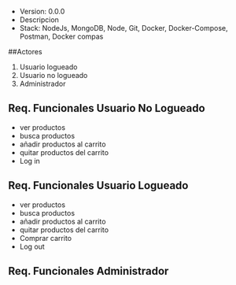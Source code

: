 - Version: 0.0.0
- Descripcion
- Stack: NodeJs, MongoDB, Node, Git, Docker, Docker-Compose, Postman, Docker compas

##Actores 
1. Usuario logueado
2. Usuario no logueado
3. Administrador

## Req. Funcionales Usuario No Logueado
- ver productos
- busca productos
- añadir productos al carrito
- quitar productos del carrito
- Log in 
## Req. Funcionales Usuario Logueado
- ver productos
- busca productos
- añadir productos al carrito
- quitar productos del carrito
- Comprar carrito
- Log out
## Req. Funcionales Administrador
